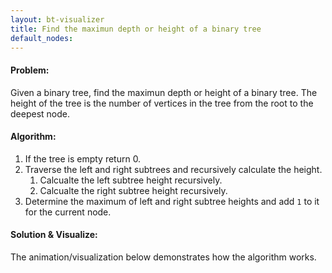 ```yaml
---
layout: bt-visualizer
title: Find the maximun depth or height of a binary tree
default_nodes: 
---
```


#### Problem:

Given a binary tree, find the maximun depth or height of a binary tree. The height of the tree is the number of vertices in the tree from the root to the deepest node.

#### Algorithm:

1. If the tree is empty return 0.
2. Traverse the left and right subtrees and recursively calculate the height.
    1. Calcualte the left subtree height recursively.
    2. Calcualte the right subtree height recursively.
3. Determine the maximum of left and right subtree heights and add `1` to it for the current node.

#### Solution & Visualize:
The animation/visualization below demonstrates how the algorithm works.